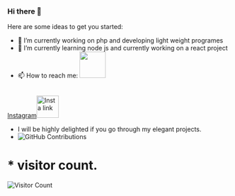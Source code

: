 ### Hi there 👋



Here are some ideas to get you started:

- 🔭 I’m currently working on php and developing light weight programes
- 🌱 I’m currently learning node js and currently working on a react project
- 📫 How to reach me: <img src="https://camo.githubusercontent.com/63371d36886ee658f5a97401f393e1ab1684b2fd3de674b8f5efc7d410b2a3d0/68747470733a2f2f6d656469612e67697068792e636f6d2f6d656469612f57556c706c634d704f43456d5447427442572f67697068792e676966" height="59" height="59">
</br>
<a href="https://instagram.com/clout_kitten">Instagram<img alt="Insta link" src="https://upload.wikimedia.org/wikipedia/commons/thumb/5/58/Instagram-Icon.png/600px-Instagram-Icon.png?20190314235631" height="50" width="50"></a>

* I will be highly delighted if you go through my elegant projects.
* ![GitHub Contributions](https://github-readme-stats.vercel.app/api?username=cloutHacker&show_icons=true&title_color=aqua&icon_color=79ff97&text_color=green&bg_color=151515)
# * visitor count.

![Visitor Count](https://profile-counter.glitch.me/cloutHacker/count.svg)
